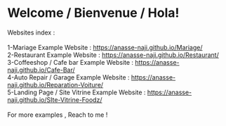 # Welcome / Bienvenue / Hola!

Websites index :<br/>
<br/>
1-Mariage Example Website : https://anasse-naji.github.io/Mariage/<br/>
2-Restaurant Example Website : https://anasse-naji.github.io/Restaurant/<br/>
3-Coffeeshop / Cafe bar Example Website : https://anasse-naji.github.io/Cafe-Bar/<br/>
4-Auto Repair / Garage Example Website : https://anasse-naji.github.io/Reparation-Voiture/<br/>
5-Landing Page / Site Vitrine Example Website : https://anasse-naji.github.io/SIte-Vitrine-Foodz/<br/>
<br/>
For more examples , Reach to me ! 

